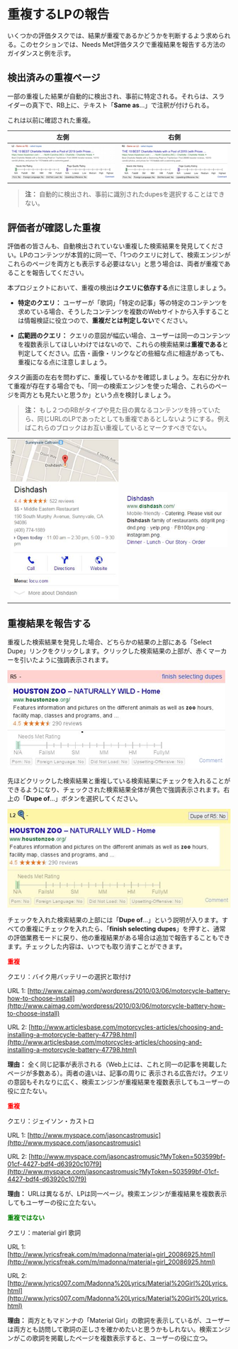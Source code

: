 # 重複するLPの報告

いくつかの評価タスクでは、結果が重複であるかどうかを判断するよう求められる。このセクションでは、Needs Met評価タスクで重複結果を報告する方法のガイダンスと例を示す。

## 検出済みの重複ページ

一部の重複した結果が自動的に検出され、事前に特定される。それらは、スライダーの真下で、RB上に、テキスト「**Same as**...」で注釈が付けられる。

これは以前に確認された重複。

左側|右側
---|---
![](../images/img862.jpg)|![](../images/img863.jpg)

> **注：** 自動的に検出され、事前に識別されたdupesを選択することはできない。

## 評価者が確認した重複

評価者の皆さんも、自動検出されていない重複した検索結果を発見してください。LPのコンテンツが本質的に同一で、「1つのクエリに対して、検索エンジンがこれらのページを両方とも表示する必要はない」と思う場合は、両者が重複であることを報告してください。

本プロジェクトにおいて、重複の検出は**クエリに依存する**点に注意しましょう。

- **特定のクエリ：** ユーザーが「歌詞」「特定の記事」等の特定のコンテンツを求めている場合、そうしたコンテンツを複数のWebサイトから入手することは情報検証に役立つので、**重複だとは判定しない**でください。

- **広範囲のクエリ：** クエリの意図が幅広い場合、ユーザーは同一のコンテンツを複数表示してほしいわけではないので、これらの検索結果は**重複である**と判定してください。広告・画像・リンクなどの些細な点に相違があっても、重複になる点に注意しましょう。

タスク画面の左右を問わずに、重複しているかを確認しましょう。左右に分かれて重複が存在する場合でも、「同一の検索エンジンを使った場合、これらのページを両方とも見たいと思うか」という点を検討しましょう。

> **注：** もし２つのRBがタイプや見た目の異なるコンテンツを持っていたら、同じURLのLPであったとしても重複であるとしないようにする。例えばこれらのブロックはお互い重複しているとマークすべきでない。

|||
-|-
![](../images/img865.jpg)|![](../images/img866.jpg)

## 重複結果を報告する

重複した検索結果を発見した場合、どちらかの結果の上部にある「Select Dupe」リンクをクリックします。クリックした検索結果の上部が、赤くマーカーを引いたように強調表示されます。

![](../images/img868.jpg)

先ほどクリックした検索結果と重複している検索結果にチェックを入れることができるようになり、チェックされた検索結果全体が黄色で強調表示されます。右上の「**Dupe of**...」ボタンを選択してください。

![](../images/img869.jpg)

チェックを入れた検索結果の上部には「**Dupe of**...」という説明が入ります。すべての重複にチェックを入れたら、「**finish selecting dupes**」を押すと、通常の評価業務モードに戻り、他の重複結果がある場合は追加で報告することもできます。チェックした内容は、いつでも取り消すことができます。

<span style="color: red">**重複**</span>

クエリ：<span class="query">バイク用バッテリーの選択と取付け</span>

URL 1: [http://www.caimag.com/wordpress/2010/03/06/motorcycle-battery-how-to-choose-install](http://www.caimag.com/wordpress/2010/03/06/motorcycle-battery-how-to-choose-install)

URL 2: [http://www.articlesbase.com/motorcycles-articles/choosing-and-installing-a-motorcycle-battery-47798.html](http://www.articlesbase.com/motorcycles-articles/choosing-and-installing-a-motorcycle-battery-47798.html)

**理由：** 全く同じ記事が表示される（Web上には、これと同一の記事を掲載したページが多数ある）。両者の違いは、記事の周りに
表示される広告だけ。クエリの意図もそれなりに広く、検索エンジンが重複結果を複数表示してもユーザーの役に立たない。

<span style="color: red">**重複**</span>

クエリ：<span class="query">ジェイソン・カストロ</span>

URL 1: [http://www.myspace.com/jasoncastromusic](http://www.myspace.com/jasoncastromusic)

URL 2: [http://www.myspace.com/jasoncastromusic?MyToken=503599bf-01cf-4427-bdf4-d63920c107f9](http://www.myspace.com/jasoncastromusic?MyToken=503599bf-01cf-4427-bdf4-d63920c107f9)

**理由：** URLは異なるが、LPは同一ページ。検索エンジンが重複結果を複数表示してもユーザーの役に立たない。

<span style="color: green">**重複ではない**</span>

クエリ：<span class="query">material girl 歌詞</span>

URL 1: [http://www.lyricsfreak.com/m/madonna/material+girl_20086925.html](http://www.lyricsfreak.com/m/madonna/material+girl_20086925.html)

URL 2: [http://www.lyrics007.com/Madonna%20Lyrics/Material%20Girl%20Lyrics.html](http://www.lyrics007.com/Madonna%20Lyrics/Material%20Girl%20Lyrics.html)

**理由：** 両方ともマドンナの「Material Girl」の歌詞を表示しているが、ユーザーは両方とも訪問して歌詞の正しさを確かめたいと思うかもしれない。検索エンジンがこの歌詞を掲載したページを複数表示すると、ユーザーの役に立つ。
